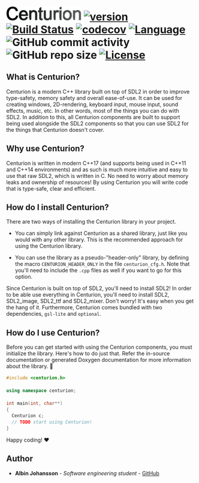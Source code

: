 # <img src="meta/centurion.png" alt="Centurion" width="200"/> [![version](https://img.shields.io/badge/version-4.2.0-blue.svg)](https://semver.org) [![Build Status](https://travis-ci.org/albin-johansson/Centurion.svg?branch=master)](https://travis-ci.org/albin-johansson/Centurion) [![codecov](https://codecov.io/gh/albin-johansson/Centurion/branch/master/graph/badge.svg)](https://codecov.io/gh/albin-johansson/Centurion) [![Language](https://img.shields.io/badge/C%2B%2B-11/14/17-blue.svg)](https://en.wikipedia.org/wiki/C%2B%2B#Standardization) ![GitHub commit activity](https://img.shields.io/github/commit-activity/m/albin-johansson/Centurion) ![GitHub repo size](https://img.shields.io/github/repo-size/albin-johansson/Centurion) [![License](https://img.shields.io/badge/license-MIT-blue.svg)](https://opensource.org/licenses/MIT)

## What is Centurion?

Centurion is a modern C++ library built on top of SDL2 in order to improve type-safety, memory safety and overall ease-of-use. It can be used for creating windows, 2D-rendering, keyboard input, mouse input, sound effects, music, etc. In other words, most of the things you can do with SDL2. In addition to this, all Centurion components are built to support being used alongside the SDL2 components so that you can use SDL2 for the things that Centurion doesn't cover.

## Why use Centurion?

Centurion is written in modern C++17 (and supports being used in C++11 and C++14 environments) and as such is much more intuitive and easy to use that raw SDL2, which is written in C. No need to worry about memory leaks and ownership of resources! By using Centurion you will write code that is type-safe, clear and efficient.

## How do I install Centurion?

There are two ways of installing the Centurion library in your project.

- You can simply link against Centurion as a shared library, just like you would with any other library. This is the recommended approach for using the Centurion library.

- You can use the library as a pseudo-"header-only" library, by defining the macro `CENTURION_HEADER_ONLY` in the file `centurion_cfg.h`. Note that you'll need to include the `.cpp` files as well if you want to go for this option.
  
Since Centurion is built on top of SDL2, you'll need to install SDL2! In order to be able use everything in Centurion, you'll need to install SDL2, SDL2_image, SDL2_ttf and SDL2_mixer. Don't worry! It's easy when you get the hang of it. Furthermore, Centurion comes bundled with two dependencies, `gsl-lite` and `optional`.

## How do I use Centurion?

Before you can get started with using the Centurion components, you must initialize the library. Here's how to do just that. Refer the in-source documentation or generated Doxygen documentation for more information about the library. :closed_book:

```C++
#include <centurion.h>

using namespace centurion;

int main(int, char**)
{
  Centurion c;
  // TODO start using Centurion!
}
```

Happy coding! :heart:

## Author

- __Albin Johansson__ - _Software engineering student_ - [GitHub](https://github.com/albin-johansson)